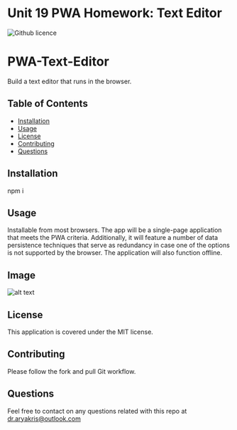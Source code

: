 # Unit 19 PWA Homework: Text Editor
![Github licence](http://img.shields.io/badge/license-MIT-green.svg)

# PWA-Text-Editor
 Build a text editor that runs in the browser. 

## Table of Contents
* [Installation](#installation)
* [Usage](#usage)
* [License](#license)
* [Contributing](#contributing)
* [Questions](#questions)

## Installation
npm i

## Usage
Installable from most browsers. The app will be a single-page application that meets the PWA criteria. Additionally, it will feature a number of data persistence techniques that serve as redundancy in case one of the options is not supported by the browser. The application will also function offline.

## Image 
![alt text]()

## License
This application is covered under the MIT license.

## Contributing
Please follow the fork and pull Git workflow. 


## Questions 
Feel free to contact on any questions related with this repo at dr.aryakris@outlook.com

